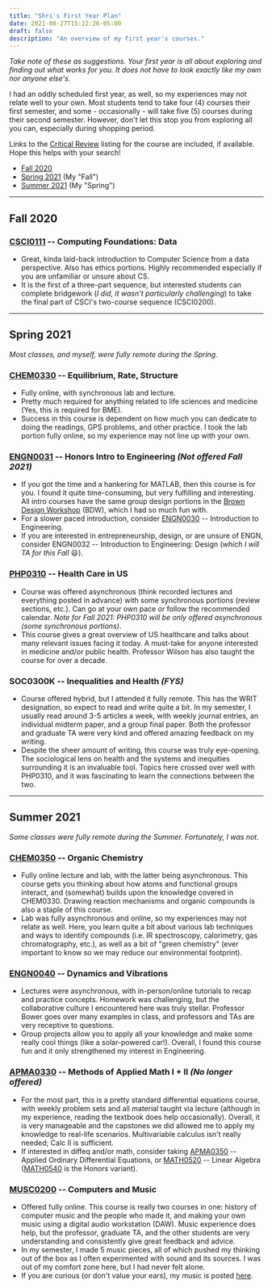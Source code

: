 ```yaml
---
title: "Shri's First Year Plan"
date: 2021-08-27T15:22:26-05:00
draft: false
description: "An overview of my first year's courses."
---
```

*Take note of these as suggestions. Your first year is all about exploring and finding out what works for you. It does not have to look exactly like my own nor anyone else's.*

I had an oddly scheduled first year, as well, so my experiences may not relate well to your own. Most students tend to take four (4) courses their first semester, and some - occasionally - will take five (5) courses during their second semester. However, don't let this stop you from exploring all you can, especially during shopping period.

Links to the [Critical Review](https://thecriticalreview.org/) listing for the course are included, if available. Hope this helps with your search!

- [Fall 2020](#fall-2020)
- [Spring 2021](#spring-2021) (My "Fall")
- [Summer 2021](#summer-2021) (My "Spring")

***
## Fall 2020

### [CSCI0111](https://thecriticalreview.org/search/CSCI/0111) -- Computing Foundations: Data
- Great, kinda laid-back introduction to Computer Science from a data perspective. Also has ethics portions. Highly recommended especially if you are unfamiliar or unsure about CS.
- It is the first of a three-part sequence, but interested students can complete bridgework (*I did, it wasn't particularly challenging*) to take the final part of CSCI's two-course sequence (CSCI0200).

***

## Spring 2021

*Most classes, and myself, were fully remote during the Spring.*

### [CHEM0330](https://thecriticalreview.org/search/CHEM/0330) -- Equilibrium, Rate, Structure
- Fully online, with synchronous lab and lecture.
- Pretty much required for anything related to life sciences and medicine (Yes, this is required for BME).
- Success in this course is dependent on how much you can dedicate to doing the readings, GPS problems, and other practice. I took the lab portion fully online, so my experience may not line up with your own.

### [ENGN0031](https://thecriticalreview.org/search/ENGN/0031) -- Honors Intro to Engineering *(Not offered Fall 2021)*
- If you got the time and a hankering for MATLAB, then this course is for you. I found it quite time-consuming, but very fulfilling and interesting. All intro courses have the same group design portions in the [Brown Design Workshop](http://www.browndesignworkshop.org/) (BDW), which I had so much fun with.
- For a slower paced introduction, consider [ENGN0030](https://thecriticalreview.org/search/ENGN/0030) -- Introduction to Engineering.
- If you are interested in entrepreneurship, design, or are unsure of ENGN, consider ENGN0032 -- Introduction to Engineering: Design (*which I will TA for this Fall* 😃).

### [PHP0310](https://thecriticalreview.org/search/PHP/0310) -- Health Care in US
- Course was offered asynchronous (think recorded lectures and everything posted in advance) with some synchronous portions (review sections, etc.). Can go at your own pace or follow the recommended calendar. *Note for Fall 2021: PHP0310 will be only offered asynchronous (some synchronous portions)*.
- This course gives a great overview of US healthcare and talks about many relevant issues facing it today. A must-take for anyone interested in medicine and/or public health. Professor Wilson has also taught the course for over a decade.

### SOC0300K -- Inequalities and Health *(FYS)*
- Course offered hybrid, but I attended it fully remote. This has the WRIT designation, so expect to read and write quite a bit. In my semester, I usually read around 3-5 articles a week, with weekly journal entries, an individual midterm paper, and a group final paper. Both the professor and graduate TA were very kind and offered amazing feedback on my writing.
- Despite the sheer amount of writing, this course was truly eye-opening. The sociological lens on health and the systems and inequities surrounding it is an invaluable tool. Topics here crossed over well with PHP0310, and it was fascinating to learn the connections between the two.

***

## Summer 2021

*Some classes were fully remote during the Summer. Fortunately, I was not.*

### [CHEM0350](https://thecriticalreview.org/search/CHEM/0350) -- Organic Chemistry 
- Fully online lecture and lab, with the latter being asynchronous. This course gets you thinking about how atoms and functional groups interact, and (somewhat) builds upon the knowledge covered in CHEM0330. Drawing reaction mechanisms and organic compounds is also a staple of this course.
- Lab was fully asynchronous and online, so my experiences may not relate as well. Here, you learn quite a bit about various lab techniques and ways to identify compounds (i.e. IR spectroscopy, calorimetry, gas chromatography, etc.), as well as a bit of "green chemistry" (ever important to know so we may reduce our environmental footprint).

### [ENGN0040](https://thecriticalreview.org/search/ENGN/0040) -- Dynamics and Vibrations
- Lectures were asynchronous, with in-person/online tutorials to recap and practice concepts. Homework was challenging, but the collaborative culture I encountered here was truly stellar. Professor Bower goes over many examples in class, and professors and TAs are very receptive to questions.
- Group projects allow you to apply all your knowledge and make some really cool things (like a solar-powered car!). Overall, I found this course fun and it only strengthened my interest in Engineering.

### [APMA0330](https://thecriticalreview.org/search/APMA/0330) -- Methods of Applied Math I + II *(No longer offered)*
- For the most part, this is a pretty standard differential equations course, with weekly problem sets and all material taught via lecture (although in my experience, reading the textbook does help occasionally). Overall, it is very manageable and the capstones we did allowed me to apply my knowledge to real-life scenarios. Multivariable calculus isn't really needed; Calc II is sufficient.
- If interested in diffeq and/or math, consider taking [APMA0350](https://thecriticalreview.org/search/APMA/0350) -- Applied Ordinary Differential Equations, or [MATH0520](https://thecriticalreview.org/search/MATH/0520) -- Linear Algebra ([MATH0540](https://thecriticalreview.org/search/MATH/0540) is the Honors variant).

### [MUSC0200](https://thecriticalreview.org/search/MUSC/0200) -- Computers and Music
- Offered fully online. This course is really two courses in one: history of computer music and the people who made it, and making your own music using a digital audio workstation (DAW). Music experience does help, but the professor, graduate TA, and the other students are very understanding and consistently give great feedback and advice.
- In my semester, I made 5 music pieces, all of which pushed my thinking out of the box as I often experimented with sound and its sources. I was out of my comfort zone here, but I had never felt alone.
- If you are curious (or don't value your ears), my music is posted [here](/music/).
